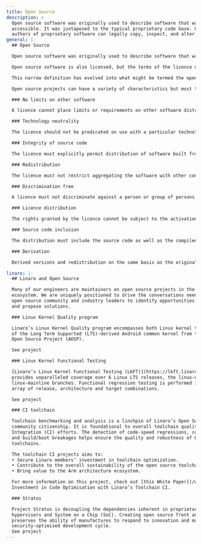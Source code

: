 ```yaml
---
title: Open Source
description: >
  Open source software was originally used to describe software that was publicly
  accessible. It was juxtaposed to the typical proprietary code base. Only the original
  authors of proprietary software can legally copy, inspect, and alter that software.
general: |-
  ## Open Source

  Open source software was originally used to describe software that was publicly accessible. It was juxtaposed to the typical proprietary code base. Only the original authors of proprietary software can legally copy, inspect, and alter that software. It is made available to others based on rigidly defined licences that prescribe permissible use. Licences usually require payment. 

  Open source software is also licensed, but the terms of the licence differ radically. Users are permitted to use, study, modify and distribute software. Collaboration is promoted by design; users are permitted to make changes and incorporate the software in their own projects. Typically, licences require that the project is made available to others on the same licence conditions. Payment is not explicitly excluded but is not usually mandatory. 

  This narrow definition has evolved into what might be termed the open source philosophy of software development: open exchange, collaborative participation, rapid prototyping, transparency, meritocracy, and community-oriented development. 

  Open source projects can have a variety of characteristics but most typically they embrace certain basic ideas:

  ### No limits on other software

  A licence cannot place limits or requirements on other software distributed alongside the software. This is to prevent lock-in with commercial products.

  ### Technology neutrality

  The licence should not be predicated on use with a particular technology or interface. Such a restriction would be against the whole philosophy of open source and enable vendor lock-ins to be created.

  ### Integrity of source code

  The licence must explicitly permit distribution of software built from modified source code. However, there can be requirements to change the name or version number of the modified form. A restriction on distributing the software in a modified form is permissible if the licence permits the running of patch files at build time. Patch files would enable effective modification and mitigate against sophisticated lock-in attempts.

  ### Redistribution

  The licence must not restrict aggregating the software with other components. Payment or royalties’ must not be required. 

  ### Discrimination free

  A licence must not discriminate against a person or group of persons. Similarly, specified fields of endeavour cannot be included or excluded in the permission.  

  ### Licence distribution

  The rights granted by the licence cannot be subject to the activation of some other licence. Such an activation requirement would by-pass the fundamental purpose of open source.

  ### Source code inclusion

  The distribution must include the source code as well as the compiled form. Exceptionally, the compiled form can be distributed alone, if the source is in some well-known location. Obfuscation is forbidden and the source should be in its preferred form. 

  ### Derivation

  Derived versions and redistribution on the same basis as the original must be permitted. Changes cannot be used as a justification for imposing more restrictive licence conditions.

linaro: |-
  ## Linaro and Open Source

  Many of our engineers are maintainers on open source projects in the Arm software
  ecosystem. We are uniquely positioned to drive the conversations needed between the
  open source community and industry leaders to identify opportunities, highlight problems
  and propose solutions.

  ### Linux Kernel Quality program

  Linaro’s Linux Kernel Quality program encompasses both Linux kernel testing and testing
  of the Long Term Supported (LTS)-derived Android common kernel from the Android
  Open Source Project (AOSP).

  See project

  ### Linux Kernel Functional Testing

  [Linaro’s Linux Kernel Functional Testing (LKFT)](https://lkft.linaro.org/) framework is a long-running project that
  provides unparalleled coverage over 6 Linux LTS releases, the linux-next branch and
  linux-mainline branches. Functional regression testing is performed in real-time over an
  array of release, architecture and target combinations.

  See project

  ### CI toolchain

  Toolchain benchmarking and analysis is a linchpin of Linaro’s Open Source toolchain
  community citizenship. It is foundational to overall toolchain quality and Continuous
  Integration (CI) efforts. The detection of code-speed regressions, code-size regressions
  and build/boot breakages helps ensure the quality and robustness of Open-Source
  toolchains.

  The toolchain CI projects aims to:
  • Secure Linaro members’ investment in toolchain optimization.
  • Contribute to the overall sustainability of the open source toolchain community.
  • Bring value to the Arm architecture ecosystem.

  For more information on this project, check out [this White Paper](/whitepapers/protecting-investment-in-code-optimisation-with-toolchain-ci-linaro-white-paper/) on How to Protect
  Investment in Code Optimisation with Linaro’s Toolchain CI.

  ### Stratos

  Project Stratos is decoupling the dependencies inherent in proprietary implementations of
  hypervisors and System on a Chip (SoC). Creating open source front and back ends
  preserves the ability of manufactures to respond to innovation and maintain a cost and
  security-optimised development cycle.
  See project
---
```

